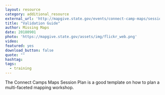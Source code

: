 ```yaml
---
layout: resource
category: additional_resource
external_url: 'http://mapgive.state.gov/events/connect-camp-maps/sessions/'
title: "Validation Guide"
author: Missing Maps
date: 20180901
photo: 'https://mapgive.state.gov/assets/img/flickr_web.png'
video: 
featured: yes
download_button: false
quote: ""
hashtag:
tags:
  - training
---
```


The Connect Camps Maps Session Plan is a good template on how to plan a multi-faceted mapping workshop.
